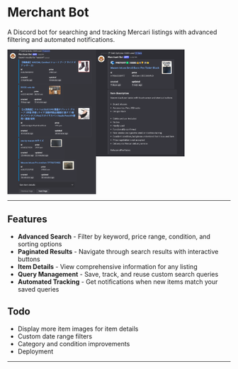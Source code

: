 # Merchant Bot

A Discord bot for searching and tracking Mercari listings with advanced filtering and automated notifications.

<div style="display: flex; align-items: start;">
    <img src="./assets/search.png" alt="Search Results" width="200">
    <img src="./assets/item-details.png" alt="Item Details" width="200">
</div>

---

## Features

- **Advanced Search** - Filter by keyword, price range, condition, and sorting options
- **Paginated Results** - Navigate through search results with interactive buttons
- **Item Details** - View comprehensive information for any listing
- **Query Management** - Save, track, and reuse custom search queries
- **Automated Tracking** - Get notifications when new items match your saved queries

## Todo
- Display more item images for item details
- Custom date range filters
- Category and condition improvements  
- Deployment

---
